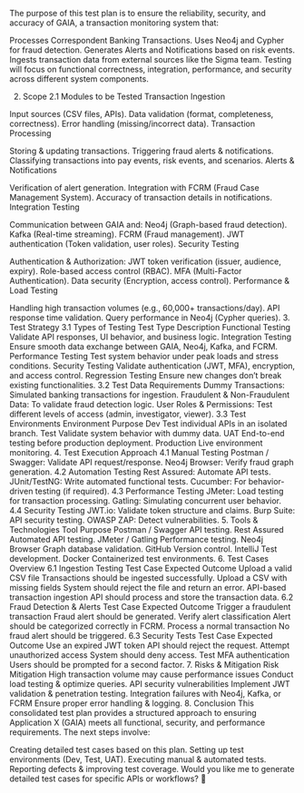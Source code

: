 The purpose of this test plan is to ensure the reliability, security, and accuracy of GAIA, a transaction monitoring system that:

Processes Correspondent Banking Transactions.
Uses Neo4j and Cypher for fraud detection.
Generates Alerts and Notifications based on risk events.
Ingests transaction data from external sources like the Sigma team.
Testing will focus on functional correctness, integration, performance, and security across different system components.

2. Scope
2.1 Modules to be Tested
Transaction Ingestion

Input sources (CSV files, APIs).
Data validation (format, completeness, correctness).
Error handling (missing/incorrect data).
Transaction Processing

Storing & updating transactions.
Triggering fraud alerts & notifications.
Classifying transactions into pay events, risk events, and scenarios.
Alerts & Notifications

Verification of alert generation.
Integration with FCRM (Fraud Case Management System).
Accuracy of transaction details in notifications.
Integration Testing

Communication between GAIA and:
Neo4j (Graph-based fraud detection).
Kafka (Real-time streaming).
FCRM (Fraud management).
JWT authentication (Token validation, user roles).
Security Testing

Authentication & Authorization:
JWT token verification (issuer, audience, expiry).
Role-based access control (RBAC).
MFA (Multi-Factor Authentication).
Data security (Encryption, access control).
Performance & Load Testing

Handling high transaction volumes (e.g., 60,000+ transactions/day).
API response time validation.
Query performance in Neo4j (Cypher queries).
3. Test Strategy
3.1 Types of Testing
Test Type	Description
Functional Testing	Validate API responses, UI behavior, and business logic.
Integration Testing	Ensure smooth data exchange between GAIA, Neo4j, Kafka, and FCRM.
Performance Testing	Test system behavior under peak loads and stress conditions.
Security Testing	Validate authentication (JWT, MFA), encryption, and access control.
Regression Testing	Ensure new changes don’t break existing functionalities.
3.2 Test Data Requirements
Dummy Transactions: Simulated banking transactions for ingestion.
Fraudulent & Non-Fraudulent Data: To validate fraud detection logic.
User Roles & Permissions: Test different levels of access (admin, investigator, viewer).
3.3 Test Environments
Environment	Purpose
Dev	Test individual APIs in an isolated branch.
Test	Validate system behavior with dummy data.
UAT	End-to-end testing before production deployment.
Production	Live environment monitoring.
4. Test Execution Approach
4.1 Manual Testing
Postman / Swagger: Validate API request/response.
Neo4j Browser: Verify fraud graph generation.
4.2 Automation Testing
Rest Assured: Automate API tests.
JUnit/TestNG: Write automated functional tests.
Cucumber: For behavior-driven testing (if required).
4.3 Performance Testing
JMeter: Load testing for transaction processing.
Gatling: Simulating concurrent user behavior.
4.4 Security Testing
JWT.io: Validate token structure and claims.
Burp Suite: API security testing.
OWASP ZAP: Detect vulnerabilities.
5. Tools & Technologies
Tool	Purpose
Postman / Swagger	API testing.
Rest Assured	Automated API testing.
JMeter / Gatling	Performance testing.
Neo4j Browser	Graph database validation.
GitHub	Version control.
IntelliJ	Test development.
Docker	Containerized test environments.
6. Test Cases Overview
6.1 Ingestion Testing
Test Case	Expected Outcome
Upload a valid CSV file	Transactions should be ingested successfully.
Upload a CSV with missing fields	System should reject the file and return an error.
API-based transaction ingestion	API should process and store the transaction data.
6.2 Fraud Detection & Alerts
Test Case	Expected Outcome
Trigger a fraudulent transaction	Fraud alert should be generated.
Verify alert classification	Alert should be categorized correctly in FCRM.
Process a normal transaction	No fraud alert should be triggered.
6.3 Security Tests
Test Case	Expected Outcome
Use an expired JWT token	API should reject the request.
Attempt unauthorized access	System should deny access.
Test MFA authentication	Users should be prompted for a second factor.
7. Risks & Mitigation
Risk	Mitigation
High transaction volume may cause performance issues	Conduct load testing & optimize queries.
API security vulnerabilities	Implement JWT validation & penetration testing.
Integration failures with Neo4j, Kafka, or FCRM	Ensure proper error handling & logging.
8. Conclusion
This consolidated test plan provides a structured approach to ensuring Application X (GAIA) meets all functional, security, and performance requirements. The next steps involve:

Creating detailed test cases based on this plan.
Setting up test environments (Dev, Test, UAT).
Executing manual & automated tests.
Reporting defects & improving test coverage.
Would you like me to generate detailed test cases for specific APIs or workflows? 🚀
